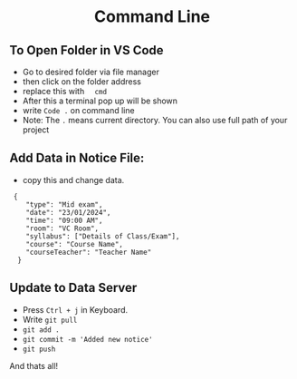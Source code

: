 <h1 align="center"> Command Line </h1>

## To Open Folder in VS Code
- Go to desired folder via file manager
- then click on the folder address
- replace this with `   cmd     `
- After this a terminal pop up will be shown
- write `Code .` on command line
- Note: The `.` means current directory. You can also use full path of your project

## Add Data in Notice File:

- copy this and change data.

```
 {
    "type": "Mid exam",
    "date": "23/01/2024",
    "time": "09:00 AM",
    "room": "VC Room",
    "syllabus": ["Details of Class/Exam"],
    "course": "Course Name",
    "courseTeacher": "Teacher Name"
  }

```

## Update to Data Server

- Press ` Ctrl + j ` in Keyboard.
- Write `git pull`
- `git add .`
- `git commit -m 'Added new notice'`
- `git push`

And thats all!
